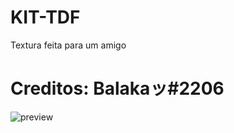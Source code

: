 # KIT-TDF
Textura feita para um amigo

# Creditos: Balakaッ#2206

![preview](https://media.discordapp.net/attachments/799515684278632468/808653051941486592/unknown.png)
